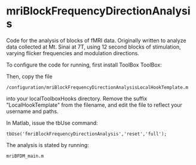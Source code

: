 # mriBlockFrequencyDirectionAnalysis
Code for the analysis of blocks of fMRI data. Originally written to analyze data collected at Mt. Sinai at 7T, using 12 second blocks of stimulation, varying flicker frequencies and modulation directions.

To configure the code for running, first install ToolBox ToolBox:

Then, copy the file

	/configuration/mriBlockFrequencyDirectionAnalysisLocalHookTemplate.m

into your localToolboxHooks directory. Remove the suffix "LocalHookTemplate" from the filename, and edit the file to reflect your username and paths.

In Matlab, issue the tbUse command:

	tbUse('fmriBlockFrequencyDirectionAnalysis','reset','full');
	
The analysis is stated by running:

	mriBFDM_main.m